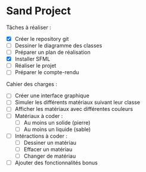 # Sand Project

Tâches à réaliser :
- [x] Créer le repository git
- [ ] Dessiner le diagramme des classes
- [ ] Préparer un plan de réalisation
- [x] Installer SFML
- [ ] Réaliser le projet
- [ ] Préparer le compte-rendu

Cahier des charges : 
- [ ] Créer une interface graphique
- [ ] Simuler les différents matériaux suivant leur classe
- [ ] Afficher les matériaux avec différentes couleurs
- [ ] Matériaux à coder :
  - [ ] Au moins un solide (pierre)
  - [ ] Au moins un liquide (sable)
- [ ] Intéractions à coder :
  - [ ] Dessiner un matériau
  - [ ] Effacer un matériau
  - [ ] Changer de matériau

- [ ] Ajouter des fonctionnalités bonus
